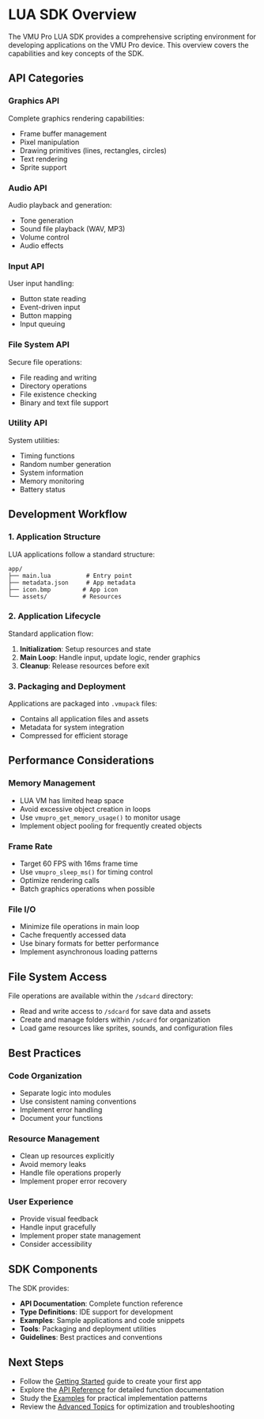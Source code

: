 # LUA SDK Overview

The VMU Pro LUA SDK provides a comprehensive scripting environment for developing applications on the VMU Pro device. This overview covers the capabilities and key concepts of the SDK.

## API Categories

### Graphics API
Complete graphics rendering capabilities:
- Frame buffer management
- Pixel manipulation
- Drawing primitives (lines, rectangles, circles)
- Text rendering
- Sprite support

### Audio API
Audio playback and generation:
- Tone generation
- Sound file playback (WAV, MP3)
- Volume control
- Audio effects

### Input API
User input handling:
- Button state reading
- Event-driven input
- Button mapping
- Input queuing

### File System API
Secure file operations:
- File reading and writing
- Directory operations
- File existence checking
- Binary and text file support

### Utility API
System utilities:
- Timing functions
- Random number generation
- System information
- Memory monitoring
- Battery status

## Development Workflow

### 1. Application Structure
LUA applications follow a standard structure:
```
app/
├── main.lua          # Entry point
├── metadata.json     # App metadata
├── icon.bmp         # App icon
└── assets/          # Resources
```

### 2. Application Lifecycle
Standard application flow:
1. **Initialization**: Setup resources and state
2. **Main Loop**: Handle input, update logic, render graphics
3. **Cleanup**: Release resources before exit

### 3. Packaging and Deployment
Applications are packaged into `.vmupack` files:
- Contains all application files and assets
- Metadata for system integration
- Compressed for efficient storage

## Performance Considerations

### Memory Management
- LUA VM has limited heap space
- Avoid excessive object creation in loops
- Use `vmupro_get_memory_usage()` to monitor usage
- Implement object pooling for frequently created objects

### Frame Rate
- Target 60 FPS with 16ms frame time
- Use `vmupro_sleep_ms()` for timing control
- Optimize rendering calls
- Batch graphics operations when possible

### File I/O
- Minimize file operations in main loop
- Cache frequently accessed data
- Use binary formats for better performance
- Implement asynchronous loading patterns

## File System Access

File operations are available within the `/sdcard` directory:
- Read and write access to `/sdcard` for save data and assets
- Create and manage folders within `/sdcard` for organization
- Load game resources like sprites, sounds, and configuration files

## Best Practices

### Code Organization
- Separate logic into modules
- Use consistent naming conventions
- Implement error handling
- Document your functions

### Resource Management
- Clean up resources explicitly
- Avoid memory leaks
- Handle file operations properly
- Implement proper error recovery

### User Experience
- Provide visual feedback
- Handle input gracefully
- Implement proper state management
- Consider accessibility

## SDK Components

The SDK provides:
- **API Documentation**: Complete function reference
- **Type Definitions**: IDE support for development
- **Examples**: Sample applications and code snippets
- **Tools**: Packaging and deployment utilities
- **Guidelines**: Best practices and conventions

## Next Steps

- Follow the [Getting Started](getting-started.md) guide to create your first app
- Explore the [API Reference](api/graphics.md) for detailed function documentation
- Study the [Examples](examples/hello-world.md) for practical implementation patterns
- Review the [Advanced Topics](advanced/troubleshooting.md) for optimization and troubleshooting